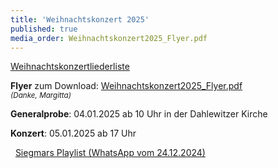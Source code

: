 ```yaml
---
title: 'Weihnachtskonzert 2025'
published: true
media_order: Weihnachtskonzert2025_Flyer.pdf
---
```



[<i class="fa fa-hand-o-right"></i> Weihnachtskonzertliederliste](/choerchen-intern/choerchennoten/tag:Weihnachtskonzert%202025/query:Weihnachtskonzert%202025) 
<br>

**Flyer** zum Download: [Weihnachtskonzert2025_Flyer.pdf](Weihnachtskonzert2025_Flyer.pdf?target=_blank)
</br><small><i>(Danke, Margitta)</i></small>

**Generalprobe**: 04.01.2025 ab 10 Uhr in der Dahlewitzer Kirche

**Konzert**: 05.01.2025 ab 17 Uhr

&nbsp;
[<i class="fa fa-hand-o-right"></i><i class="fa fa-hand-o-right"></i><i class="fa fa-hand-o-right"></i> Siegmars Playlist (WhatsApp vom 24.12.2024)](https://m.youtube.com/playlist?list=PL8vb-u5JnozLejC1NS5HPzKsAquJgyRfM&si=6skGWyLUxNu6LL5E&target=_blank)
